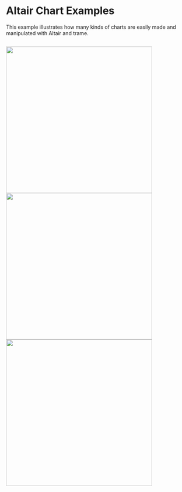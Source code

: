 # Altair Chart Examples

This example illustrates how many kinds of charts are easily made and manipulated with Altair and trame.

<p style="float: left;">
  <img src="../../../../docs/content/examples/USIncomeByState.jpg" width="400">
  <img src="../../../../docs/content/examples/StreamGraph.jpg" width="400">
  <img src="../../../../docs/content/examples/ScatterMatrix.jpg" width="400">
</p>


